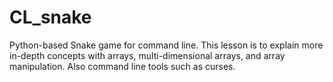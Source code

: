 # CL_snake
Python-based Snake game for command line. This lesson is to explain more in-depth concepts with arrays, multi-dimensional arrays, and array manipulation. Also command line tools such as curses.

